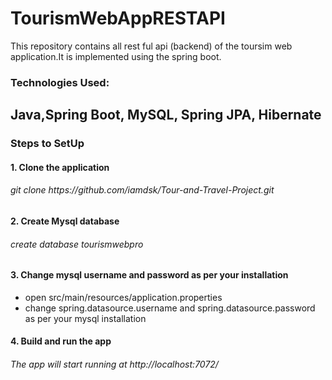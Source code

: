 # TourismWebAppRESTAPI
This repository contains all rest ful api (backend) of the toursim web application.It is implemented using the spring boot.</br>
<h3>Technologies Used:</h3>
<h2>Java,Spring Boot, MySQL, Spring JPA, Hibernate</h2>
<h3>Steps to SetUp</h3>
<h4>1. Clone the application</h4>
<h6>git clone https://github.com/iamdsk/Tour-and-Travel-Project.git</h6>
<h4>2. Create Mysql database</h4>
<h6>create database tourismwebpro</h6>
<h4>3. Change mysql username and password as per your installation</h4>
<ul>
  <li>open src/main/resources/application.properties</li>
  <li>change spring.datasource.username and spring.datasource.password as per your mysql installation</li>
</ul>
<h4>4. Build and run the app</h4>
<h6>The app will start running at http://localhost:7072/</h6>


 
